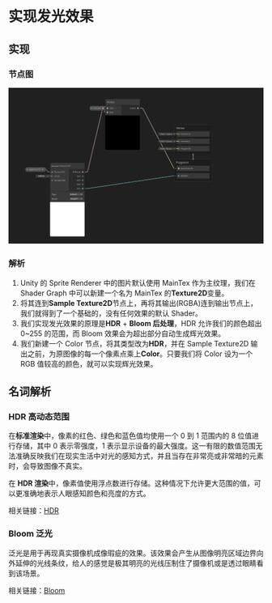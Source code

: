 # 实现发光效果

## 实现

### 节点图

![alt text](static/glow.png)

### 解析

1. Unity 的 Sprite Renderer 中的图片默认使用 MainTex 作为主纹理，我们在 Shader Graph 中可以新建一个名为 MainTex 的**Texture2D**变量。
2. 将其连到**Sample Texture2D**节点上，再将其输出(RGBA)连到输出节点上，我们就得到了一个基础的，没有任何效果的默认 Shader。
3. 我们实现发光效果的原理是**HDR** + **Bloom 后处理**，HDR 允许我们的颜色超出 0~255 的范围，而 Bloom 效果会为超出部分自动生成辉光效果。
4. 我们新建一个 Color 节点，将其类型改为**HDR**，并在 Sample Texture2D 输出之前，为原图像的每一个像素点乘上**Color**。只要我们将 Color 设为一个 RGB 值较高的颜色，就可以实现辉光效果。

## 名词解析

### HDR 高动态范围

在**标准渲染**中，像素的红色、绿色和蓝色值均使用一个 0 到 1 范围内的 8 位值进行存储，其中 0 表示零强度，1 表示显示设备的最大强度。这一有限的数值范围无法准确反映我们在现实生活中对光的感知方式，并且当存在非常亮或非常暗的元素时，会导致图像不真实。

在 **HDR 渲染**中，像素值使用浮点数进行存储。这种情况下允许更大范围的值，可以更准确地表示人眼感知颜色和亮度的方式。

相关链接：[HDR](https://docs.unity.cn/cn/2020.3/Manual/HDR.html)

### Bloom 泛光

泛光是用于再现真实摄像机成像瑕疵的效果。该效果会产生从图像明亮区域边界向外延伸的光线条纹，给人的感觉是极其明亮的光线压制住了摄像机或是透过眼睛看到该场景。

相关链接：[Bloom](https://docs.unity.cn/cn/2017.4/Manual/PostProcessing-Bloom.html)

